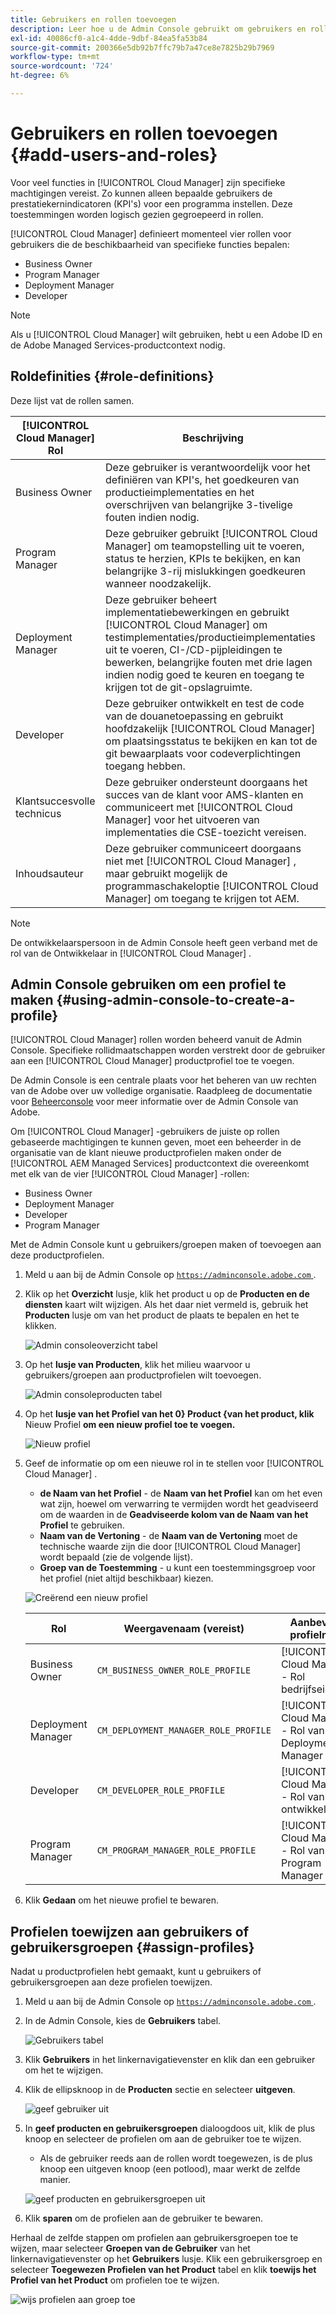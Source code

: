 ```yaml
---
title: Gebruikers en rollen toevoegen
description: Leer hoe u de Admin Console gebruikt om gebruikers en rollen toe te voegen en profielen te maken.
exl-id: 40086cf0-a1c4-4dde-9dbf-84ea5fa53b84
source-git-commit: 200366e5db92b7ffc79b7a47ce8e7825b29b7969
workflow-type: tm+mt
source-wordcount: '724'
ht-degree: 6%

---
```



# Gebruikers en rollen toevoegen {#add-users-and-roles}

Voor veel functies in [!UICONTROL Cloud Manager] zijn specifieke machtigingen vereist. Zo kunnen alleen bepaalde gebruikers de prestatiekernindicatoren (KPI&#39;s) voor een programma instellen. Deze toestemmingen worden logisch gezien gegroepeerd in rollen.

[!UICONTROL Cloud Manager] definieert momenteel vier rollen voor gebruikers die de beschikbaarheid van specifieke functies bepalen:

* Business Owner
* Program Manager
* Deployment Manager
* Developer

>[!NOTE]
>
>Als u [!UICONTROL Cloud Manager] wilt gebruiken, hebt u een Adobe ID en de Adobe Managed Services-productcontext nodig.

## Roldefinities {#role-definitions}

Deze lijst vat de rollen samen.

| [!UICONTROL Cloud Manager] Rol | Beschrijving |
|--- |--- |
| Business Owner | Deze gebruiker is verantwoordelijk voor het definiëren van KPI&#39;s, het goedkeuren van productieimplementaties en het overschrijven van belangrijke 3-tivelige fouten indien nodig. |
| Program Manager | Deze gebruiker gebruikt [!UICONTROL Cloud Manager] om teamopstelling uit te voeren, status te herzien, KPIs te bekijken, en kan belangrijke 3-rij mislukkingen goedkeuren wanneer noodzakelijk. |
| Deployment Manager | Deze gebruiker beheert implementatiebewerkingen en gebruikt [!UICONTROL Cloud Manager] om testimplementaties/productieimplementaties uit te voeren, CI-/CD-pijpleidingen te bewerken, belangrijke fouten met drie lagen indien nodig goed te keuren en toegang te krijgen tot de git-opslagruimte. |
| Developer | Deze gebruiker ontwikkelt en test de code van de douanetoepassing en gebruikt hoofdzakelijk [!UICONTROL Cloud Manager] om plaatsingsstatus te bekijken en kan tot de git bewaarplaats voor codeverplichtingen toegang hebben. |
| Klantsuccesvolle technicus | Deze gebruiker ondersteunt doorgaans het succes van de klant voor AMS-klanten en communiceert met [!UICONTROL Cloud Manager] voor het uitvoeren van implementaties die CSE-toezicht vereisen. |
| Inhoudsauteur | Deze gebruiker communiceert doorgaans niet met [!UICONTROL Cloud Manager] , maar gebruikt mogelijk de programmaschakeloptie [!UICONTROL Cloud Manager] om toegang te krijgen tot AEM. |

>[!NOTE]
>
>De ontwikkelaarspersoon in de Admin Console heeft geen verband met de rol van de Ontwikkelaar in [!UICONTROL Cloud Manager] .

## Admin Console gebruiken om een profiel te maken {#using-admin-console-to-create-a-profile}

[!UICONTROL Cloud Manager] rollen worden beheerd vanuit de Admin Console. Specifieke rollidmaatschappen worden verstrekt door de gebruiker aan een [!UICONTROL Cloud Manager] productprofiel toe te voegen.

De Admin Console is een centrale plaats voor het beheren van uw rechten van de Adobe over uw volledige organisatie. Raadpleeg de documentatie voor [Beheerconsole](https://helpx.adobe.com/nl/enterprise/using/admin-console.html) voor meer informatie over de Admin Console van Adobe.

Om [!UICONTROL Cloud Manager] -gebruikers de juiste op rollen gebaseerde machtigingen te kunnen geven, moet een beheerder in de organisatie van de klant nieuwe productprofielen maken onder de [!UICONTROL AEM Managed Services] productcontext die overeenkomt met elk van de vier [!UICONTROL Cloud Manager] -rollen:

* Business Owner
* Deployment Manager
* Developer
* Program Manager

Met de Admin Console kunt u gebruikers/groepen maken of toevoegen aan deze productprofielen.

1. Meld u aan bij de Admin Console op [`https://adminconsole.adobe.com` ](https://adminconsole.adobe.com) .

1. Klik op het **Overzicht** lusje, klik het product u op de **Producten en de diensten** kaart wilt wijzigen. Als het daar niet vermeld is, gebruik het **Producten** lusje om van het product de plaats te bepalen en het te klikken.

   ![ Admin consoleoverzicht tabel ](/help/assets/admin-console-overview.png)

1. Op het **lusje van Producten**, klik het milieu waarvoor u gebruikers/groepen aan productprofielen wilt toevoegen.

   ![ Admin consoleproducten tabel ](/help/assets/admin-console-product.png)

1. Op het **lusje van het Profiel van het 0} Product {van het product, klik** Nieuw Profiel **om een nieuw profiel toe te voegen.**

   ![ Nieuw profiel ](/help/assets/admin-console-product-profiles.png)

1. Geef de informatie op om een nieuwe rol in te stellen voor [!UICONTROL Cloud Manager] .

   * **de Naam van het Profiel** - de **Naam van het Profiel** kan om het even wat zijn, hoewel om verwarring te vermijden wordt het geadviseerd om de waarden in de **Geadviseerde kolom van de Naam van het Profiel** te gebruiken.
   * **Naam van de Vertoning** - de **Naam van de Vertoning** moet de technische waarde zijn die door [!UICONTROL Cloud Manager] wordt bepaald (zie de volgende lijst).
   * **Groep van de Toestemming** - u kunt een toestemmingsgroep voor het profiel (niet altijd beschikbaar) kiezen.

   ![ Creërend een nieuw profiel ](/help/assets/screen_shot_2018-05-04at171819.png)

   | Rol | Weergavenaam (vereist) | Aanbevolen profielnaam |
   |---|---|---|
   | Business Owner | `CM_BUSINESS_OWNER_ROLE_PROFILE` | [!UICONTROL Cloud Manager] - Rol bedrijfseigenaar |
   | Deployment Manager | `CM_DEPLOYMENT_MANAGER_ROLE_PROFILE` | [!UICONTROL Cloud Manager] - Rol van Deployment Manager |
   | Developer | `CM_DEVELOPER_ROLE_PROFILE` | [!UICONTROL Cloud Manager] - Rol van ontwikkelaar |
   | Program Manager | `CM_PROGRAM_MANAGER_ROLE_PROFILE` | [!UICONTROL Cloud Manager] - Rol van Program Manager |


1. Klik **Gedaan** om het nieuwe profiel te bewaren.

## Profielen toewijzen aan gebruikers of gebruikersgroepen {#assign-profiles}

Nadat u productprofielen hebt gemaakt, kunt u gebruikers of gebruikersgroepen aan deze profielen toewijzen.

1. Meld u aan bij de Admin Console op [`https://adminconsole.adobe.com` ](https://adminconsole.adobe.com) .

1. In de Admin Console, kies de **Gebruikers** tabel.

   ![ Gebruikers tabel ](/help/assets/admin-console-users.png)

1. Klik **Gebruikers** in het linkernavigatievenster en klik dan een gebruiker om het te wijzigen.

1. Klik de ellipsknoop in de **Producten** sectie en selecteer **uitgeven**.

   ![ geef gebruiker ](/help/assets/admin-console-edit-user.png) uit

1. In **geef producten en gebruikersgroepen** dialoogdoos uit, klik de plus knoop en selecteer de profielen om aan de gebruiker toe te wijzen.

   * Als de gebruiker reeds aan de rollen wordt toegewezen, is de plus knoop een uitgeven knoop (een potlood), maar werkt de zelfde manier.

   ![ geef producten en gebruikersgroepen ](/help/assets/admin-console-edit-products-and-user-groups.png) uit

1. Klik **sparen** om de profielen aan de gebruiker te bewaren.

Herhaal de zelfde stappen om profielen aan gebruikersgroepen toe te wijzen, maar selecteer **Groepen van de Gebruiker** van het linkernavigatievenster op het **Gebruikers** lusje. Klik een gebruikersgroep en selecteer **Toegewezen Profielen van het Product** tabel en klik **toewijs het Profiel van het Product** om profielen toe te wijzen.

![ wijs profielen aan groep ](/help/assets/admin-console-edit-user-groups.png) toe
